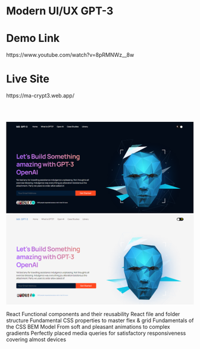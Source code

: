 <h1>Modern UI/UX GPT-3</h1>

<h1>Demo Link</h1>
https://www.youtube.com/watch?v=8pRMNWz__8w

<h1>Live Site</h1>
https://ma-crypt3.web.app/

<br /><br/>

<img src="https://github.com/muzi-official/MA-GPT3/blob/master/darkMuz.PNG" />

<img src="https://github.com/muzi-official/MA-GPT3/blob/master/lightMuz.PNG" />



React Functional components and their reusability
React file and folder structure
Fundamental CSS properties to master flex & grid
Fundamentals of the CSS BEM Model
From soft and pleasant animations to complex gradients
Perfectly placed media queries for satisfactory responsiveness covering almost devices
